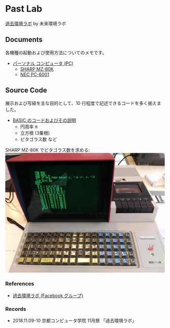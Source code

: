 # Past Lab
[過去環境ラボ](https://www.facebook.com/groups/294793114666557/) by 未来環境ラボ

## Documents
各機種の起動および使用方法についてのメモです。
- [パーソナル コンピュータ (PC)](docs/PCs)
  - [SHARP MZ-80K](docs/PCs/MZ-80K.md)
  - [NEC PC-6001](docs/PCs/PC-6001.md)

## Source Code
展示および写経を主な目的として、10 行程度で記述できるコードを多く揃えました。

- [BASIC のコードおよびその説明](src/BASIC)
  - 円周率 π
  - 立方根 (3乗根)
  - ピタゴラス数 など

SHARP MZ-80K でピタゴラス数を求める:  
![](docs/images/MZ-80K-Pythagorean-Output.jpg)

### References
- [過去環境ラボ (Facebook グループ)](https://www.facebook.com/groups/294793114666557/)

### Records
- 2018.11.09-10 京都コンピュータ学院 11月祭 「過去環境ラボ」

